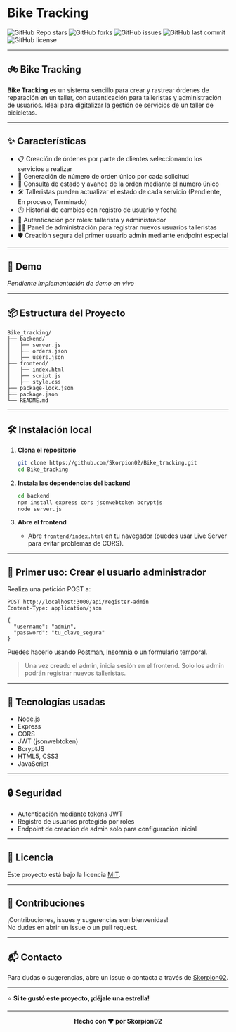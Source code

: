# Bike Tracking

![GitHub Repo stars](https://img.shields.io/github/stars/Skorpion02/Bike_tracking?style=social)
![GitHub forks](https://img.shields.io/github/forks/Skorpion02/Bike_tracking?style=social)
![GitHub issues](https://img.shields.io/github/issues/Skorpion02/Bike_tracking)
![GitHub last commit](https://img.shields.io/github/last-commit/Skorpion02/Bike_tracking)
![GitHub license](https://img.shields.io/github/license/Skorpion02/Bike_tracking)

---

## 🚲 Bike Tracking

**Bike Tracking** es un sistema sencillo para crear y rastrear órdenes de reparación en un taller, con autenticación para talleristas y administración de usuarios. Ideal para digitalizar la gestión de servicios de un taller de bicicletas.

---

## ✨ Características

- 📋 Creación de órdenes por parte de clientes seleccionando los servicios a realizar
- 🔢 Generación de número de orden único por cada solicitud
- 🔎 Consulta de estado y avance de la orden mediante el número único
- 🛠️ Talleristas pueden actualizar el estado de cada servicio (Pendiente, En proceso, Terminado)
- 🕓 Historial de cambios con registro de usuario y fecha
- 🔐 Autenticación por roles: tallerista y administrador
- 🧑‍💼 Panel de administración para registrar nuevos usuarios talleristas
- 🛡️ Creación segura del primer usuario admin mediante endpoint especial

---

## 🚀 Demo

_Pendiente implementación de demo en vivo_

---

## 📦 Estructura del Proyecto

```
Bike_tracking/
├── backend/
│   ├── server.js
│   ├── orders.json
│   ├── users.json
├── frontend/
│   ├── index.html
│   ├── script.js
│   ├── style.css
├── package-lock.json
├── package.json
└── README.md
```

---

## 🛠️ Instalación local

1. **Clona el repositorio**
   ```bash
   git clone https://github.com/Skorpion02/Bike_tracking.git
   cd Bike_tracking
   ```

2. **Instala las dependencias del backend**
   ```bash
   cd backend
   npm install express cors jsonwebtoken bcryptjs
   node server.js
   ```

3. **Abre el frontend**
   - Abre `frontend/index.html` en tu navegador (puedes usar Live Server para evitar problemas de CORS).

---

## 👤 Primer uso: Crear el usuario administrador

Realiza una petición POST a:

```
POST http://localhost:3000/api/register-admin
Content-Type: application/json

{
  "username": "admin",
  "password": "tu_clave_segura"
}
```

Puedes hacerlo usando [Postman](https://www.postman.com/), [Insomnia](https://insomnia.rest/) o un formulario temporal.

> Una vez creado el admin, inicia sesión en el frontend. Solo los admin podrán registrar nuevos talleristas.

---

## 🧰 Tecnologías usadas

- Node.js
- Express
- CORS
- JWT (jsonwebtoken)
- BcryptJS
- HTML5, CSS3
- JavaScript

---

## 🔒 Seguridad

- Autenticación mediante tokens JWT
- Registro de usuarios protegido por roles
- Endpoint de creación de admin solo para configuración inicial

---

## 📄 Licencia

Este proyecto está bajo la licencia [MIT](LICENSE).

---

## 🤝 Contribuciones

¡Contribuciones, issues y sugerencias son bienvenidas!  
No dudes en abrir un issue o un pull request.

---

## 📬 Contacto

Para dudas o sugerencias, abre un issue o contacta a través de [Skorpion02](https://github.com/Skorpion02).

---

⭐️ **Si te gustó este proyecto, ¡déjale una estrella!**

---

<div align="center">
  <b>Hecho con ❤️ por Skorpion02</b>
</div>
